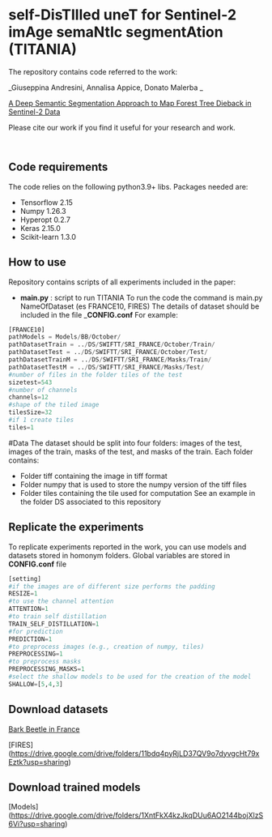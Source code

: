 #  self-DisTIlled uneT for Sentinel-2 imAge semaNtIc segmentAtion  (TITANIA)


The repository contains code referred to the work:

_Giuseppina Andresini, Annalisa Appice,  Donato Malerba _

[A Deep Semantic Segmentation Approach to Map Forest Tree Dieback in Sentinel-2 Data]() 

Please cite our work if you find it useful for your research and work.
```


```


## Code requirements
The code relies on the following python3.9+ libs.
Packages needed are:
* Tensorflow 2.15
* Numpy 1.26.3
* Hyperopt 0.2.7
* Keras 2.15.0
* Scikit-learn 1.3.0


## How to use
Repository contains scripts of all experiments included in the paper:
* __main.py__ : script to run  TITANIA 
To run the code the command is main.py NameOfDataset (es FRANCE10, FIRES)
The details of dataset should be included in the file ___CONFIG.conf__
For example:
```python
[FRANCE10]
pathModels = Models/BB/October/
pathDatasetTrain = ../DS/SWIFTT/SRI_FRANCE/October/Train/
pathDatasetTest = ../DS/SWIFTT/SRI_FRANCE/October/Test/
pathDatasetTrainM = ../DS/SWIFTT/SRI_FRANCE/Masks/Train/
pathDatasetTestM = ../DS/SWIFTT/SRI_FRANCE/Masks/Test/
#number of files in the folder tiles of the test
sizetest=543
#number of channels
channels=12
#shape of the tiled image
tilesSize=32
#if 1 create tiles
tiles=1
```

#Data
The dataset should be split into four folders: images of the test, images of the train, masks of the test, and masks of the train. 
Each folder contains: 
* Folder tiff containing the image in tiff format
* Folder numpy that is used to store the numpy version of the tiff files
* Folder tiles containing the tile used for computation
See an example in the folder DS associated to this repository
 
## Replicate the experiments

To replicate experiments reported in the work, you can use models and datasets stored in homonym folders.
Global variables are stored in __CONFIG.conf__  file 


```python
[setting]
#if the images are of different size performs the padding
RESIZE=1
#to use the channel attention
ATTENTION=1
#to train self distillation
TRAIN_SELF_DISTILLATION=1
#for prediction
PREDICTION=1
#to preprocess images (e.g., creation of numpy, tiles)
PREPROCESSING=1
#to preprocess masks
PREPROCESSING_MASKS=1
#select the shallow models to be used for the creation of the model
SHALLOW=[5,4,3]
```

## Download datasets

[Bark Beetle in France](https://drive.google.com/drive/folders/11JPIK6cfgXdMY0PG4YHh6z8fuswBW3JO?usp=sharing)

[FIRES] (https://drive.google.com/drive/folders/11bdq4pyRjLD37QV9o7dyvgcHt79xEztk?usp=sharing)

## Download trained models 

[Models] (https://drive.google.com/drive/folders/1XntFkX4kzJkqDUu6AO2144bojXlzS6Vi?usp=sharing)








